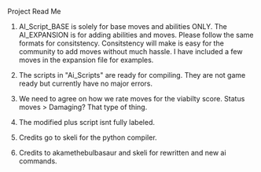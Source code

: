 Project Read Me

1. AI_Script_BASE is solely for base moves and abilities ONLY. The AI_EXPANSION is for adding abilities and moves. Please follow the same formats for consitstency. Consitstency will make is easy for the community to add moves without much hassle. I have included a few moves in the expansion file for examples. 

2. The scripts in "Ai_Scripts" are ready for compiling. They are not game ready but currently have no major errors.

3. We need to agree on how we rate moves for the viabilty score. Status moves > Damaging? That type of thing.

4. The modified plus script isnt fully labeled.

5. Credits go to skeli for the python compiler.

6. Credits to akamethebulbasaur and skeli for rewritten and new ai commands. 
